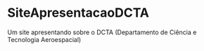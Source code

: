 # SiteApresentacaoDCTA
 Um site apresentando sobre o DCTA (Departamento de Ciência e Tecnologia Aeroespacial)
